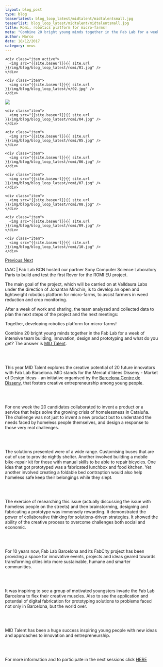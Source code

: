 ```yaml
---
layout: blog_post
type: blog
teaserlatest: blog_loop_latest/midtalent/midtalentsmall.jpg
teaserlist: blog_loop_latest/midtalent/midtalentsmall.jpg
title: Romi, robotics platform for micro-farms!
meta: "Combine 20 bright young minds together in the Fab Lab for a week of intensive team building, innovation, design and prototyping and what do you get? The answer is MID Talent."
author: Marco
date: 18/12/2017 
category: news
---
```


<!--<img src= "http://www.fablabbcn.org/img/blog/blog_loop_latest/openday17/openday171.jpg" align="middle"> 
<br>



<!----- Image Slider ----------------------------- Image Slider -------------->


<div id="carousel-example-generic" class="carousel slide" data-ride="carousel">

<!--------------- Wrapper for slides --------------->

  <div class="carousel-inner" role="listbox">
   
    <div class="item active">
      <img src="{{site.baseurl}}{{ site.url }}/img/blog/blog_loop_latest/romi/01.jpg" />
    </div>
    
    <div class="item">
      <img src="{{site.baseurl}}{{ site.url }}/img/blog/blog_loop_latest/v/02.jpg" />
    </div>

  <div class="item">
      <img src="{{site.baseurl}}{{ site.url }}/img/blog/blog_loop_latest/romi/03.jpg" />
    </div>
    
    <div class="item">
      <img src="{{site.baseurl}}{{ site.url }}/img/blog/blog_loop_latest/romi/04.jpg" />
    </div>
    
    <div class="item">
      <img src="{{site.baseurl}}{{ site.url }}/img/blog/blog_loop_latest/romi/05.jpg" />
    </div>
    
    <div class="item">
      <img src="{{site.baseurl}}{{ site.url }}/img/blog/blog_loop_latest/romi/06.jpg" />
    </div>
    
    <div class="item">
      <img src="{{site.baseurl}}{{ site.url }}/img/blog/blog_loop_latest/romi/07.jpg" />
    </div>
    
    <div class="item">
      <img src="{{site.baseurl}}{{ site.url }}/img/blog/blog_loop_latest/romi/08.jpg" />
    </div>
    
    <div class="item">
      <img src="{{site.baseurl}}{{ site.url }}/img/blog/blog_loop_latest/romi/09.jpg" />
    </div>
    
    <div class="item">
      <img src="{{site.baseurl}}{{ site.url }}/img/blog/blog_loop_latest/romi/10.jpg" />
    </div>
</div>

<!-------------------- Controls --------------------->

  <a class="left carousel-control" href="#carousel-example-generic" role="button" data-slide="prev">
    <span class="glyphicon glyphicon-chevron-left" aria-hidden="true"></span>
    <span class="sr-only">Previous</span>
  </a>
  <a class="right carousel-control" href="#carousel-example-generic" role="button" data-slide="next">
    <span class="glyphicon glyphicon-chevron-right" aria-hidden="true"></span>
    <span class="sr-only">Next</span>
  </a>
</div>


<p>IAAC | Fab Lab BCN hosted our partner Sony Computer Science Laboratory Paris to build and test the first Rover for the ROMI EU project.</p>

<p>The main goal of the project, which will be carried on at Valldaura Labs under the direction of Jonantan Minchin, is to develop an open and lightweight robotics platform for micro-farms, to assist farmers in weed reduction and crop monitoring.</p>

<p>After a week of work and sharing, the team analyzed and collected data to plan the next steps of the project and the next meetings: 

<p>Together, developing robotics platform for micro-farms!</p>



<p>Combine 20 bright young minds together in the Fab Lab for a week of intensive team building, innovation, design and prototyping and what do you get? The answer is <a href="http://www.bcd.es/es/mid.asp?method=page&node=403" target="blank">MID Talent</a>.</p>

<br/><br/>

<p>This year MID Talent explores the creative potential of 20 future innovators with Fab Lab Barcelona. MID stands for the Mercat d’Idees Disseny - Market of Design Ideas - an initiative organised by the <a href="http://www.bcd.es/es/page.asp?id=1" target="blank">Barcelona Centre de Disseny</a>, that fosters creative entrepreneurship among young people. </p>

<br/><br/>

<p>For one week the 20 candidates collaborated to invent a product or a service that helps solve the growing crisis of homelessness in Cataluña. The challenge was not just to invent a new product but to understand the needs faced by homeless people themselves, and design a response to those very real challenges.</p>

<br/><br/>

<p>The solutions presented were of a wide range. Customising buses that are out of use to provide nightly shelter. Another involved building a mobile bike-repair kit for those with manual skills to be able to repair bicycles. One idea that got prototyped was a fabricated lunchbox and food kitchen. Yet another involved creating a foldable bed contraption would also help homeless safe keep their belongings while they slept. </p>

<br/><br/>

<p>The exercise of researching this issue (actually discussing the issue with homeless people on the streets) and then brainstorming, designing and fabricating a prototype was immensely rewarding. It demonstrated the power of collaborative thinking for solutions-driven strategies. It showed the ability of the creative process to overcome challenges both social and economic. </p>

<br/><br/>

<p>For 10 years now, Fab Lab Barcelona and its FabCity project has been providing a space for innovative events, projects and ideas geared towards transforming cities into more sustainable, humane and smarter communities. </p>

<br/><br/>

<p>It was inspiring to see a group of motivated youngsters invade the Fab Lab Barcelona to flex their creative muscles. Also to see the application and potential of digital fabrication for prototyping solutions to problems faced not only in Barcelona, but the world over.</p>

<br/><br/>

<p>MID Talent has been a huge success inspiring young people with new ideas and approaches to innovation and entrepreneurship.  </p>

<br/><br/>

<p>For more information and to participate in the next sessions click <a href="http://www.bcd.es/es/page.asp?id=403" target="blank">HERE</a> </p>






 